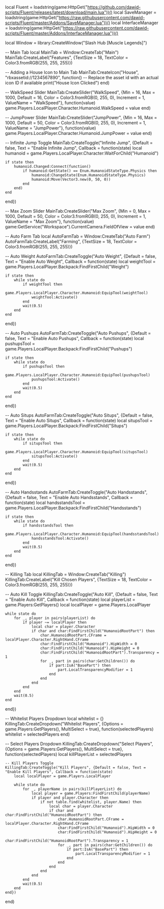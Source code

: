 local Fluent = loadstring(game:HttpGet("https://github.com/dawid-scripts/Fluent/releases/latest/download/main.lua"))()
local SaveManager = loadstring(game:HttpGet("https://raw.githubusercontent.com/dawid-scripts/Fluent/master/Addons/SaveManager.lua"))()
local InterfaceManager = loadstring(game:HttpGet("https://raw.githubusercontent.com/dawid-scripts/Fluent/master/Addons/InterfaceManager.lua"))()

local Window = library:CreateWindow("Slash Hub [Muscle Legends]")

-- Main Tab
local MainTab = Window:CreateTab("Main")
MainTab:CreateLabel("Features", {TextSize = 18, TextColor = Color3.fromRGB(255, 255, 255)})

-- Adding a House Icon to Main Tab
MainTab:CreateIcon("House", "rbxassetid://1234567890", function() -- Replace the asset id with an actual icon ID if available
    print("House Icon Clicked")
end)

-- WalkSpeed Slider
MainTab:CreateSlider("WalkSpeed", {Min = 16, Max = 1000, Default = 16, Color = Color3.fromRGB(0, 255, 0), Increment = 1, ValueName = "WalkSpeed"}, function(value)
    game.Players.LocalPlayer.Character.Humanoid.WalkSpeed = value
end)

-- JumpPower Slider
MainTab:CreateSlider("JumpPower", {Min = 16, Max = 1000, Default = 50, Color = Color3.fromRGB(0, 255, 0), Increment = 1, ValueName = "JumpPower"}, function(value)
    game.Players.LocalPlayer.Character.Humanoid.JumpPower = value
end)

-- Infinite Jump Toggle
MainTab:CreateToggle("Infinite Jump", {Default = false, Text = "Enable Infinite Jump", Callback = function(state)
    local humanoid = game.Players.LocalPlayer.Character:WaitForChild("Humanoid")
    
    if state then
        humanoid.Changed:Connect(function()
            if humanoid:GetState() == Enum.HumanoidStateType.Physics then
                humanoid:ChangeState(Enum.HumanoidStateType.Physics)
                humanoid:Move(Vector3.new(0, 50, 0))
            end
        end)
    end
end})

-- Max Zoom Slider
MainTab:CreateSlider("Max Zoom", {Min = 0, Max = 1000, Default = 50, Color = Color3.fromRGB(0, 255, 0), Increment = 1, ValueName = "Max Zoom"}, function(value)
    game:GetService("Workspace").CurrentCamera.FieldOfView = value
end)

-- Auto Farm Tab
local AutoFarmTab = Window:CreateTab("Auto Farm")
AutoFarmTab:CreateLabel("Farming", {TextSize = 18, TextColor = Color3.fromRGB(255, 255, 255)})

-- Auto Weight
AutoFarmTab:CreateToggle("Auto Weight", {Default = false, Text = "Enable Auto Weight", Callback = function(state)
    local weightTool = game.Players.LocalPlayer.Backpack:FindFirstChild("Weight")
    
    if state then
        while state do
            if weightTool then
                game.Players.LocalPlayer.Character.Humanoid:EquipTool(weightTool)
                weightTool:Activate()
            end
            wait(0.5)
        end
    end
end})

-- Auto Pushups
AutoFarmTab:CreateToggle("Auto Pushups", {Default = false, Text = "Enable Auto Pushups", Callback = function(state)
    local pushupsTool = game.Players.LocalPlayer.Backpack:FindFirstChild("Pushups")
    
    if state then
        while state do
            if pushupsTool then
                game.Players.LocalPlayer.Character.Humanoid:EquipTool(pushupsTool)
                pushupsTool:Activate()
            end
            wait(0.5)
        end
    end
end})

-- Auto Situps
AutoFarmTab:CreateToggle("Auto Situps", {Default = false, Text = "Enable Auto Situps", Callback = function(state)
    local situpsTool = game.Players.LocalPlayer.Backpack:FindFirstChild("Situps")
    
    if state then
        while state do
            if situpsTool then
                game.Players.LocalPlayer.Character.Humanoid:EquipTool(situpsTool)
                situpsTool:Activate()
            end
            wait(0.5)
        end
    end
end})

-- Auto Handsstands
AutoFarmTab:CreateToggle("Auto Handsstands", {Default = false, Text = "Enable Auto Handsstands", Callback = function(state)
    local handsstandsTool = game.Players.LocalPlayer.Backpack:FindFirstChild("Handsstands")
    
    if state then
        while state do
            if handsstandsTool then
                game.Players.LocalPlayer.Character.Humanoid:EquipTool(handsstandsTool)
                handsstandsTool:Activate()
            end
            wait(0.5)
        end
    end
end})

-- Killing Tab
local KillingTab = Window:CreateTab("Killing")
KillingTab:CreateLabel("Kill Chosen Players", {TextSize = 18, TextColor = Color3.fromRGB(255, 255, 255)})

-- Auto Kill Toggle
KillingTab:CreateToggle("Auto Kill", {Default = false, Text = "Enable Auto Kill", Callback = function(state)
    local playerList = game.Players:GetPlayers()
    local localPlayer = game.Players.LocalPlayer
    
    while state do
        for _, player in pairs(playerList) do
            if player ~= localPlayer then
                local char = player.Character
                if char and char:FindFirstChild("HumanoidRootPart") then
                    char.HumanoidRootPart.CFrame = localPlayer.Character.RightHand.CFrame
                    char:FindFirstChild("Humanoid").HipWidth = 0
                    char:FindFirstChild("Humanoid").HipHeight = 0
                    char:FindFirstChild("HumanoidRootPart").Transparency = 1
                    for _, part in pairs(char:GetChildren()) do
                        if part:IsA("BasePart") then
                            part.LocalTransparencyModifier = 1
                        end
                    end
                end
            end
        end
        wait(0.5)
    end
end})

-- Whitelist Players Dropdown
local whitelist = {}
KillingTab:CreateDropdown("Whitelist Players", {Options = game.Players:GetPlayers(), MultiSelect = true}, function(selectedPlayers)
    whitelist = selectedPlayers
end)

-- Select Players Dropdown
KillingTab:CreateDropdown("Select Players", {Options = game.Players:GetPlayers(), MultiSelect = true}, function(selectedPlayers)
    local killPlayerList = selectedPlayers
    
    -- Kill Players Toggle
    KillingTab:CreateToggle("Kill Players", {Default = false, Text = "Enable Kill Players", Callback = function(state)
        local localPlayer = game.Players.LocalPlayer
        
        while state do
            for _, playerName in pairs(killPlayerList) do
                local player = game.Players:FindFirstChild(playerName)
                if player and player.Character then
                    if not table.find(whitelist, player.Name) then
                        local char = player.Character
                        if char and char:FindFirstChild("HumanoidRootPart") then
                            char.HumanoidRootPart.CFrame = localPlayer.Character.RightHand.CFrame
                            char:FindFirstChild("Humanoid").HipWidth = 0
                            char:FindFirstChild("Humanoid").HipHeight = 0
                            char:FindFirstChild("HumanoidRootPart").Transparency = 1
                            for _, part in pairs(char:GetChildren()) do
                                if part:IsA("BasePart") then
                                    part.LocalTransparencyModifier = 1
                                end
                            end
                        end
                    end
                end
            end
            wait(0.5)
        end
    end})
end)
